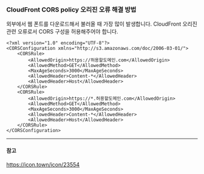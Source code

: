 ### CloudFront CORS policy 오리진 오류 해결 방법

외부에서 웹 폰트를 다운로드해서 불러올 때 가장 많이 발생합니다. CloudFront 오리진 관련 오류로서 CORS 구성을 허용해주어야 합니다.

```
<?xml version="1.0" encoding="UTF-8"?>
<CORSConfiguration xmlns="http://s3.amazonaws.com/doc/2006-03-01/">
    <CORSRule>
        <AllowedOrigin>https://허용할도메인.com</AllowedOrigin>
        <AllowedMethod>GET</AllowedMethod>
        <MaxAgeSeconds>3000</MaxAgeSeconds>
        <AllowedHeader>Content-*</AllowedHeader>
        <AllowedHeader>Host</AllowedHeader>
    </CORSRule>
    <CORSRule>
        <AllowedOrigin>https://*.허용할도메인.com</AllowedOrigin>
        <AllowedMethod>GET</AllowedMethod>
        <MaxAgeSeconds>3000</MaxAgeSeconds>
        <AllowedHeader>Content-*</AllowedHeader>
        <AllowedHeader>Host</AllowedHeader>
    </CORSRule>
</CORSConfiguration>
```

---
#### 참고

https://icon.town/icon/23554